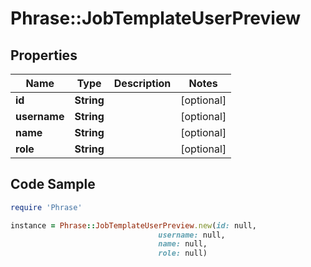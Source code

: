 # Phrase::JobTemplateUserPreview

## Properties

Name | Type | Description | Notes
------------ | ------------- | ------------- | -------------
**id** | **String** |  | [optional] 
**username** | **String** |  | [optional] 
**name** | **String** |  | [optional] 
**role** | **String** |  | [optional] 

## Code Sample

```ruby
require 'Phrase'

instance = Phrase::JobTemplateUserPreview.new(id: null,
                                 username: null,
                                 name: null,
                                 role: null)
```


